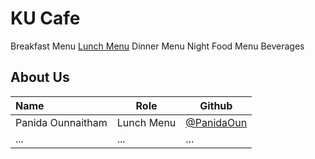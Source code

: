 # KU Cafe



Breakfast Menu
[Lunch Menu](Menu.md#LunchMenu)
Dinner Menu
Night Food Menu
Beverages

## About Us


| Name      | Role      | Github   |
|:----------|-----------|----------|
| Panida Ounnaitham | Lunch Menu | [@PanidaOun](https://github.com/PanidaOun) |
| ...       | ...       | ...      |
